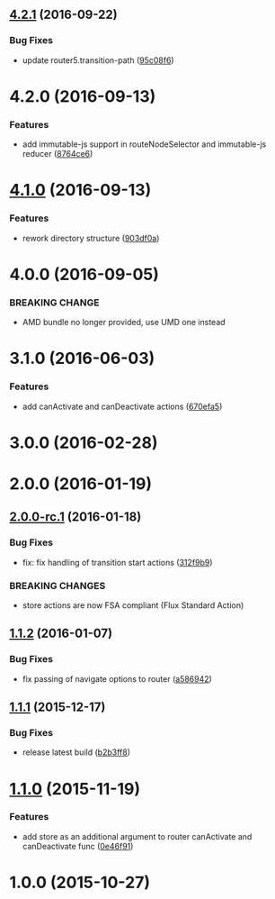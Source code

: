 <a name="4.2.1"></a>
## [4.2.1](https://github.com/router5/redux-router5/compare/v4.2.0...v4.2.1) (2016-09-22)


### Bug Fixes

* update router5.transition-path ([95c08f6](https://github.com/router5/redux-router5/commit/95c08f6))



<a name="4.2.0"></a>
# 4.2.0 (2016-09-13)


### Features

* add immutable-js support in routeNodeSelector and immutable-js reducer ([8764ce6](https://github.com/router5/redux-router5/commit/8764ce6))



<a name="4.1.0"></a>
# [4.1.0](https://github.com/router5/redux-router5/compare/v4.0.0...v4.1.0) (2016-09-13)


### Features

* rework directory structure ([903df0a](https://github.com/router5/redux-router5/commit/903df0a))



<a name="4.0.0"></a>
# 4.0.0 (2016-09-05)


### BREAKING CHANGE

* AMD bundle no longer provided, use UMD one instead


<a name="3.1.0"></a>
# 3.1.0 (2016-06-03)


### Features

* add canActivate and canDeactivate actions ([670efa5](https://github.com/router5/redux-router5/commit/670efa5))



<a name="3.0.0"></a>
# 3.0.0 (2016-02-28)




<a name="2.0.0"></a>
# 2.0.0 (2016-01-19)




<a name="2.0.0-rc.1"></a>
## [2.0.0-rc.1](https://github.com/router5/redux-router5/compare/v1.1.2...v2.0.0-rc.1) (2016-01-18)


### Bug Fixes

* fix: fix handling of transition start actions ([312f9b9](https://github.com/router5/redux-router5/commit/312f9b9))


### BREAKING CHANGES

* store actions are now FSA compliant (Flux Standard Action)



<a name="1.1.2"></a>
## [1.1.2](https://github.com/router5/redux-router5/compare/v1.1.1...v1.1.2) (2016-01-07)


### Bug Fixes

* fix passing of navigate options to router ([a586942](https://github.com/router5/redux-router5/commit/a586942))



<a name="1.1.1"></a>
## [1.1.1](https://github.com/router5/redux-router5/compare/v1.1.0...v1.1.1) (2015-12-17)


### Bug Fixes

* release latest build ([b2b3ff8](https://github.com/router5/redux-router5/commit/b2b3ff8))



<a name="1.1.0"></a>
# [1.1.0](https://github.com/router5/redux-router5/compare/v1.0.0...v1.1.0) (2015-11-19)


### Features

* add store as an additional argument to router canActivate and canDeactivate func ([0e46f91](https://github.com/router5/redux-router5/commit/0e46f91))



<a name="1.0.0"></a>
# 1.0.0 (2015-10-27)




